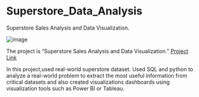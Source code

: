 # Superstore_Data_Analysis
Superstore Sales Analysis and Data Visualization.

![image](https://user-images.githubusercontent.com/127890237/225110449-3904ca65-ff3e-4646-a839-237db4e1249f.png)

The project is “Superstore Sales Analysis and Data Visualization.” [Project Link](https://hicounselor.com/projects/superstore-sales-analysis-data-visualisation)

In this project,used real-world superstore dataset. Used SQL and python to analyze a real-world problem to extract the most useful information from critical datasets and also created visualizations dashboards using visualization tools such as Power BI or Tableau.
